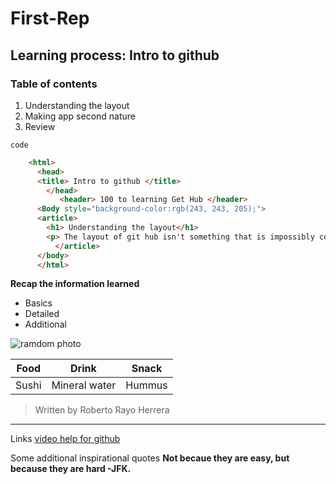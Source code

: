 # First-Rep
## Learning process: Intro to github
### **Table of contents**
1. Understanding the layout
2. Making app second nature
3. Review

`code`

```html
    <html>
      <head>
      <title> Intro to github </title>
        </head>
           <header> 100 to learning Get Hub </header>
      <Body style="background-color:rgb(243, 243, 205);">
      <article>
        <h1> Understanding the layout</h1>
        <p> The layout of git hub isn't something that is impossibly complex but does require some effort. On first sight you probably recognized the basic tools that we are going to use.</p>
          </article>
      </body>
      </html>
```

**Recap the information learned**
- Basics
- Detailed
- Additional

![ramdom photo](https://www.picsum.photos/200/300)

| Food | Drink | Snack |
| --- | --- | --- |
| Sushi | Mineral water | Hummus |

>Written by Roberto Rayo Herrera
---
Links [video help for github](https://www.youtube.com)

Some additional inspirational quotes  **Not becaue they are easy, but because they are hard -JFK.**
